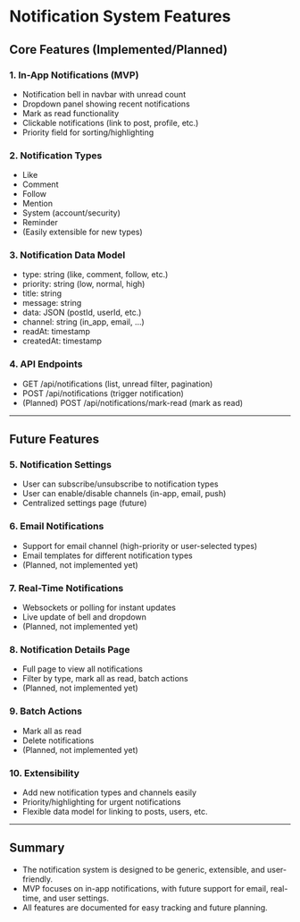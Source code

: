 # Notification System Features

## Core Features (Implemented/Planned)

### 1. In-App Notifications (MVP)
- Notification bell in navbar with unread count
- Dropdown panel showing recent notifications
- Mark as read functionality
- Clickable notifications (link to post, profile, etc.)
- Priority field for sorting/highlighting

### 2. Notification Types
- Like
- Comment
- Follow
- Mention
- System (account/security)
- Reminder
- (Easily extensible for new types)

### 3. Notification Data Model
- type: string (like, comment, follow, etc.)
- priority: string (low, normal, high)
- title: string
- message: string
- data: JSON (postId, userId, etc.)
- channel: string (in_app, email, ...)
- readAt: timestamp
- createdAt: timestamp

### 4. API Endpoints
- GET /api/notifications (list, unread filter, pagination)
- POST /api/notifications (trigger notification)
- (Planned) POST /api/notifications/mark-read (mark as read)

---

## Future Features

### 5. Notification Settings
- User can subscribe/unsubscribe to notification types
- User can enable/disable channels (in-app, email, push)
- Centralized settings page (future)

### 6. Email Notifications
- Support for email channel (high-priority or user-selected types)
- Email templates for different notification types
- (Planned, not implemented yet)

### 7. Real-Time Notifications
- Websockets or polling for instant updates
- Live update of bell and dropdown
- (Planned, not implemented yet)

### 8. Notification Details Page
- Full page to view all notifications
- Filter by type, mark all as read, batch actions
- (Planned, not implemented yet)

### 9. Batch Actions
- Mark all as read
- Delete notifications
- (Planned, not implemented yet)

### 10. Extensibility
- Add new notification types and channels easily
- Priority/highlighting for urgent notifications
- Flexible data model for linking to posts, users, etc.

---

## Summary
- The notification system is designed to be generic, extensible, and user-friendly.
- MVP focuses on in-app notifications, with future support for email, real-time, and user settings.
- All features are documented for easy tracking and future planning. 
